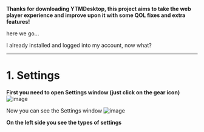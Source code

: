 **Thanks for downloading YTMDesktop, this project aims to take the web player experience and improve upon it with some QOL fixes and extra features!**

here we go...

I already installed and logged into my account, now what?


***

# 1. Settings

**First you need to open Settings window (just click on the gear icon)**
![image](https://user-images.githubusercontent.com/2112638/106389723-9684f300-63c3-11eb-8b5a-95f98e30ee72.png)

Now you can see the Settings window
![image](https://user-images.githubusercontent.com/2112638/106389772-f5e30300-63c3-11eb-8eff-9c32e51606d2.png)

**On the left side you see the types of settings**